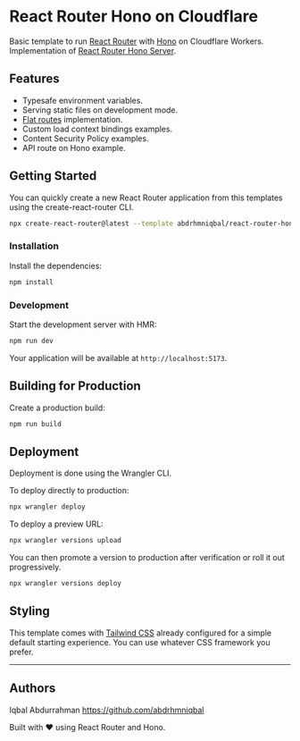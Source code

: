 # React Router Hono on Cloudflare

Basic template to run [React Router](https://reactrouter.com) with [Hono](https://hono.dev) on Cloudflare Workers. Implementation of [React Router Hono Server](https://github.com/rphlmr/react-router-hono-server).

## Features

* Typesafe environment variables.
* Serving static files on development mode.
* [Flat routes](https://github.com/kiliman/remix-flat-routes) implementation.
* Custom load context bindings examples.
* Content Security Policy examples.
* API route on Hono example.

## Getting Started

You can quickly create a new React Router application from this templates using the create-react-router CLI.

```bash
npx create-react-router@latest --template abdrhmniqbal/react-router-hono-on-cloudflare
```

### Installation

Install the dependencies:

```bash
npm install
```

### Development

Start the development server with HMR:

```bash
npm run dev
```

Your application will be available at `http://localhost:5173`.

## Building for Production

Create a production build:

```bash
npm run build
```

## Deployment

Deployment is done using the Wrangler CLI.

To deploy directly to production:

```sh
npx wrangler deploy
```

To deploy a preview URL:

```sh
npx wrangler versions upload
```

You can then promote a version to production after verification or roll it out progressively.

```sh
npx wrangler versions deploy
```

## Styling

This template comes with [Tailwind CSS](https://tailwindcss.com/) already configured for a simple default starting experience. You can use whatever CSS framework you prefer.

---

## Authors

Iqbal Abdurrahman <https://github.com/abdrhmniqbal>

Built with ❤️ using React Router and Hono.